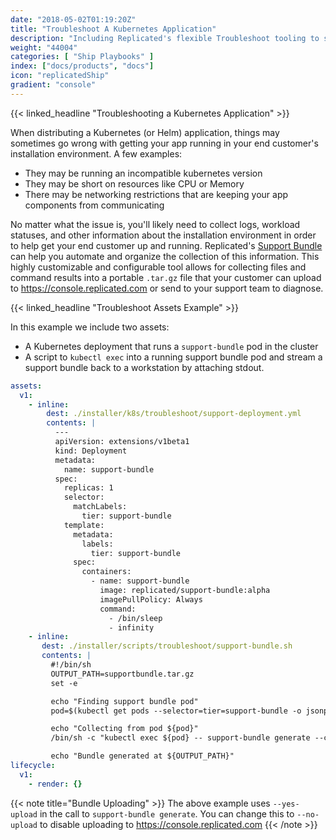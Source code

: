 ```yaml
---
date: "2018-05-02T01:19:20Z"
title: "Troubleshoot A Kubernetes Application"
description: "Including Replicated's flexible Troubleshoot tooling to support your end customers "
weight: "44004"
categories: [ "Ship Playbooks" ]
index: ["docs/products", "docs"]
icon: "replicatedShip"
gradient: "console"
---
```


{{< linked_headline "Troubleshooting a Kubernetes Application" >}}

When distributing a Kubernetes (or Helm) application, things may sometimes go wrong with getting your app running in your end customer's installation environment. A few examples:

- They may be running an incompatible kubernetes version
- They may be short on resources like CPU or Memory
- There may be networking restrictions that are keeping your app components from communicating 

No matter what the issue is, you'll likely need to collect logs, workload statuses, and other information about the installation environment in order to help get your end customer up and running. Replicated's [Support Bundle](/guides/support-bundle) can help you automate and organize the collection of this information. This highly customizable and configurable tool allows for collecting files and command results into a portable `.tar.gz` file that your customer can upload to https://console.replicated.com or send to your support team to diagnose.

{{< linked_headline "Troubleshoot Assets Example" >}}

In this example we include two assets:

- A Kubernetes deployment that runs a `support-bundle` pod in the cluster
- A script to `kubectl exec` into a running support bundle pod and stream a support bundle back to a workstation by attaching stdout.




```yaml
assets:
  v1:
    - inline:
        dest: ./installer/k8s/troubleshoot/support-deployment.yml
        contents: |
          ---
          apiVersion: extensions/v1beta1
          kind: Deployment
          metadata:
            name: support-bundle
          spec:
            replicas: 1
            selector:
              matchLabels:
                tier: support-bundle
            template:
              metadata:
                labels:
                  tier: support-bundle
              spec:
                containers:
                  - name: support-bundle
                    image: replicated/support-bundle:alpha
                    imagePullPolicy: Always
                    command:
                      - /bin/sleep
                      - infinity
    - inline:
       dest: ./installer/scripts/troubleshoot/support-bundle.sh
       contents: |
         #!/bin/sh
         OUTPUT_PATH=supportbundle.tar.gz
         set -e

         echo "Finding support bundle pod"
         pod=$(kubectl get pods --selector=tier=support-bundle -o jsonpath='{.items[*].metadata.name}')

         echo "Collecting from pod ${pod}"
         /bin/sh -c "kubectl exec ${pod} -- support-bundle generate --customer-id={{repl context "customer_id"}} --out - --quiet --yes-upload " > $OUTPUT_PATH

         echo "Bundle generated at ${OUTPUT_PATH}"
lifecycle:
  v1:
    - render: {}
```


{{< note title="Bundle Uploading" >}}
The above example uses `--yes-upload` in the call to `support-bundle generate`. You can change this to `--no-upload` to disable uploading to https://console.replicated.com
{{< /note >}}
    